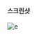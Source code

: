 #### 스크린샷


![e](https://user-images.githubusercontent.com/40492343/88377601-70f6ab80-cdda-11ea-984f-147a76307ff5.PNG)
